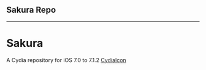 ## Sakura Repo

---

# Sakura

A Cydia repository for iOS 7.0 to 7.1.2
[CydiaIcon](https://raw.githubusercontent.com/username/Sakura/main/Icons/CydiaIcon.png)
